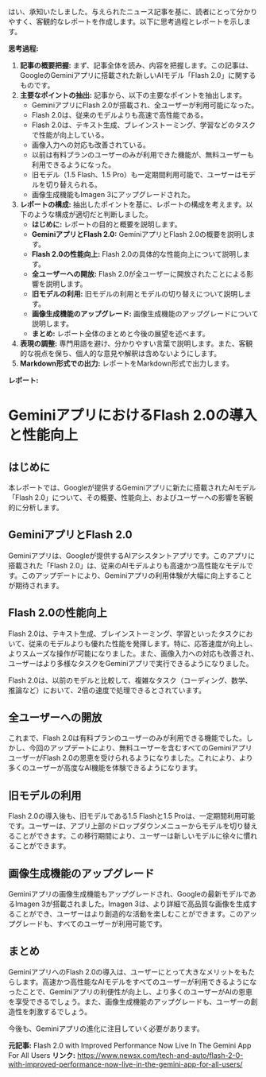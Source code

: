 はい、承知いたしました。与えられたニュース記事を基に、読者にとって分かりやすく、客観的なレポートを作成します。以下に思考過程とレポートを示します。

**思考過程:**

1.  **記事の概要把握:** まず、記事全体を読み、内容を把握します。この記事は、GoogleのGeminiアプリに搭載された新しいAIモデル「Flash 2.0」に関するものです。
2.  **主要なポイントの抽出:** 記事から、以下の主要なポイントを抽出します。
    *   GeminiアプリにFlash 2.0が搭載され、全ユーザーが利用可能になった。
    *   Flash 2.0は、従来のモデルよりも高速で高性能である。
    *   Flash 2.0は、テキスト生成、ブレインストーミング、学習などのタスクで性能が向上している。
    *   画像入力への対応も改善されている。
    *   以前は有料プランのユーザーのみが利用できた機能が、無料ユーザーも利用できるようになった。
    *   旧モデル（1.5 Flash、1.5 Pro）も一定期間利用可能で、ユーザーはモデルを切り替えられる。
    *   画像生成機能もImagen 3にアップグレードされた。
3.  **レポートの構成:** 抽出したポイントを基に、レポートの構成を考えます。以下のような構成が適切だと判断しました。
    *   **はじめに:** レポートの目的と概要を説明します。
    *   **GeminiアプリとFlash 2.0:** GeminiアプリとFlash 2.0の概要を説明します。
    *   **Flash 2.0の性能向上:** Flash 2.0の具体的な性能向上について説明します。
    *   **全ユーザーへの開放:** Flash 2.0が全ユーザーに開放されたことによる影響を説明します。
    *   **旧モデルの利用:** 旧モデルの利用とモデルの切り替えについて説明します。
    *   **画像生成機能のアップグレード:** 画像生成機能のアップグレードについて説明します。
    *   **まとめ:** レポート全体のまとめと今後の展望を述べます。
4.  **表現の調整:** 専門用語を避け、分かりやすい言葉で説明します。また、客観的な視点を保ち、個人的な意見や解釈は含めないようにします。
5.  **Markdown形式での出力:** レポートをMarkdown形式で出力します。

**レポート:**

# GeminiアプリにおけるFlash 2.0の導入と性能向上

## はじめに

本レポートでは、Googleが提供するGeminiアプリに新たに搭載されたAIモデル「Flash 2.0」について、その概要、性能向上、およびユーザーへの影響を客観的に分析します。

## GeminiアプリとFlash 2.0

Geminiアプリは、Googleが提供するAIアシスタントアプリです。このアプリに搭載された「Flash 2.0」は、従来のAIモデルよりも高速かつ高性能なモデルです。このアップデートにより、Geminiアプリの利用体験が大幅に向上することが期待されます。

## Flash 2.0の性能向上

Flash 2.0は、テキスト生成、ブレインストーミング、学習といったタスクにおいて、従来のモデルよりも優れた性能を発揮します。特に、応答速度が向上し、よりスムーズな操作が可能になりました。また、画像入力への対応も改善され、ユーザーはより多様なタスクをGeminiアプリで実行できるようになりました。

Flash 2.0は、以前のモデルと比較して、複雑なタスク（コーディング、数学、推論など）において、2倍の速度で処理できるとされています。

## 全ユーザーへの開放

これまで、Flash 2.0は有料プランのユーザーのみが利用できる機能でした。しかし、今回のアップデートにより、無料ユーザーを含むすべてのGeminiアプリユーザーがFlash 2.0の恩恵を受けられるようになりました。これにより、より多くのユーザーが高度なAI機能を体験できるようになります。

## 旧モデルの利用

Flash 2.0の導入後も、旧モデルである1.5 Flashと1.5 Proは、一定期間利用可能です。ユーザーは、アプリ上部のドロップダウンメニューからモデルを切り替えることができます。この移行期間により、ユーザーは新しいモデルに徐々に慣れることができます。

## 画像生成機能のアップグレード

Geminiアプリの画像生成機能もアップグレードされ、Googleの最新モデルであるImagen 3が搭載されました。Imagen 3は、より詳細で高品質な画像を生成することができ、ユーザーはより創造的な活動を楽しむことができます。このアップグレードも、すべてのユーザーが利用可能です。

## まとめ

GeminiアプリへのFlash 2.0の導入は、ユーザーにとって大きなメリットをもたらします。高速かつ高性能なAIモデルをすべてのユーザーが利用できるようになったことで、Geminiアプリの利便性が向上し、より多くのユーザーがAIの恩恵を享受できるでしょう。また、画像生成機能のアップグレードも、ユーザーの創造性を刺激するでしょう。

今後も、Geminiアプリの進化に注目していく必要があります。


**元記事:** Flash 2.0 with Improved Performance Now Live In The Gemini App For All Users
**リンク:** https://www.newsx.com/tech-and-auto/flash-2-0-with-improved-performance-now-live-in-the-gemini-app-for-all-users/